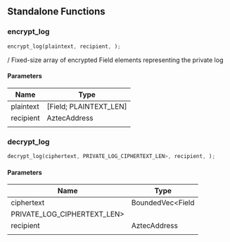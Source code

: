 ## Standalone Functions

### encrypt_log

```rust
encrypt_log(plaintext, recipient, );
```

/ Fixed-size array of encrypted Field elements representing the private log

#### Parameters
| Name | Type |
| --- | --- |
| plaintext | [Field; PLAINTEXT_LEN] |
| recipient | AztecAddress |
|  |  |

### decrypt_log

```rust
decrypt_log(ciphertext, PRIVATE_LOG_CIPHERTEXT_LEN>, recipient, );
```

#### Parameters
| Name | Type |
| --- | --- |
| ciphertext | BoundedVec&lt;Field |
| PRIVATE_LOG_CIPHERTEXT_LEN&gt; |  |
| recipient | AztecAddress |
|  |  |

